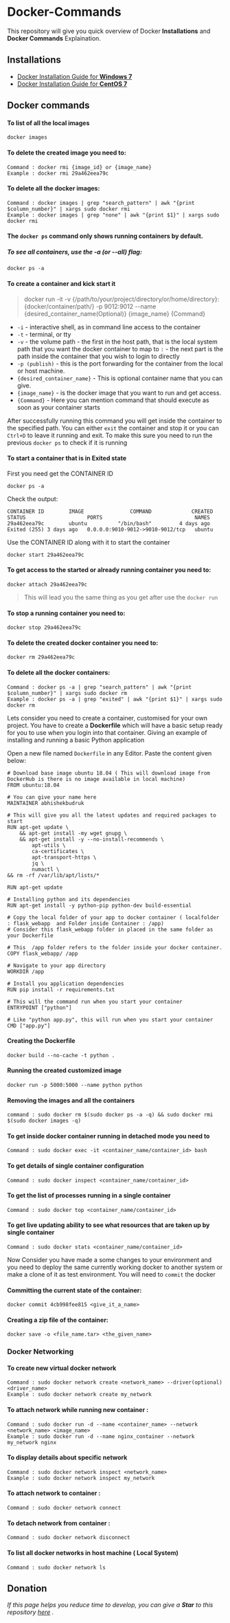 # Docker-Commands
This repository will give you quick overview of Docker **Installations** and **Docker Commands** Explaination.


## Installations 
- [Docker Installation Guide for **Windows 7**](https://github.com/abhishekbudruk007/Docker-Commands/blob/master/Docker%20Installation%20Guide%20for%20Windows%2010.md)
- [Docker Installation Guide for **CentOS 7**](https://github.com/abhishekbudruk007/Docker-Commands/blob/master/Docker%20Installation%20Guide%20(%20CentOS%207%20).md)



  

## Docker commands 

#### To list of all the local images
```
docker images
```
#### To delete the created image you need to:
```
Command : docker rmi {image_id} or {image_name} 
Example : docker rmi 29a462eea79c
```

#### To delete all the docker images:
```
Command : docker images | grep "search_pattern" | awk "{print $column_number}" | xargs sudo docker rmi
Example : docker images | grep "none" | awk "{print $1}" | xargs sudo docker rmi
```

#### The ``docker ps`` command only shows running containers by default. 
##### To see all containers, use the -a (or --all) flag:
```
docker ps -a
```

#### To create a container and kick start it
> docker run -it -v {/path/to/your/project/directory/or/home/directory}:{docker/container/path/} -p 9012:9012 --name {desired_container_name(Optional)} {image_name} {Command}

* ``-i`` - interactive shell, as in command line access to the container
* ``-t`` - terminal, or tty
* ``-v`` - the volume path - the first in the host path, that is the local system path that you want the docker container to map to  ``:``  - the next part is the path inside the container that you wish to login to directly
* ``-p (publish)`` - this is the port forwarding for the container from the local or host machine.
* ``{desired_container_name}`` - This is optional container name that you can give.
* ``{image_name}`` - is the docker image that you want to run and get access.
* ``{Command}`` - Here you can mention command that should execute as soon as your container starts


After successfully running this command you will get inside the container to the specified path. You can either ``exit`` the container and stop it or you can ``Ctrl+D`` to leave it running and exit. To make this sure you need to run the previous ``docker ps`` to check if it is running

#### To start a container that is in Exited state

First you need get the CONTAINER ID
```
docker ps -a
```

Check the output:
```
CONTAINER ID        IMAGE               COMMAND             CREATED             STATUS                    PORTS                              NAMES
29a462eea79c        ubuntu          "/bin/bash"         4 days ago          Exited (255) 3 days ago   0.0.0.0:9010-9012->9010-9012/tcp   ubuntu
```

Use the CONTAINER ID along with it to start the container
```
docker start 29a462eea79c
```

#### To get access to the started or already running container you need to:
```
docker attach 29a462eea79c
```
> This will lead you the same thing as you get after use the ``docker run``

#### To stop a running container you need to:
```
docker stop 29a462eea79c
```

#### To delete the created docker container you need to:
```
docker rm 29a462eea79c
```

#### To delete all the docker containers:
```
Command : docker ps -a | grep "search_pattern" | awk "{print $column_number}" | xargs sudo docker rm
Example : docker ps -a | grep "exited" | awk "{print $1}" | xargs sudo docker rm
```

Lets consider you need to create a container, customised for your own project. You have to create a **Dockerfile** which will have a basic setup ready for you to use when you login into that container.  Giving an example of installing and running a basic Python application

Open a new file named ``Dockerfile``  in any Editor. Paste the content given below:
```
# Download base image ubuntu 18.04 ( This will download image from DockerHub is there is no image available in local machine)
FROM ubuntu:18.04

# You can give your name here
MAINTAINER abhishekbudruk

# This will give you all the latest updates and required packages to start
RUN apt-get update \
	&& apt-get install -my wget gnupg \
	&& apt-get install -y --no-install-recommends \
		apt-utils \
		ca-certificates \
		apt-transport-https \
		jq \
		numactl \
&& rm -rf /var/lib/apt/lists/*

RUN apt-get update

# Installing python and its dependencies
RUN apt-get install -y python-pip python-dev build-essential

# Copy the local folder of your app to docker container ( localfolder : flask_webapp  and Folder inside Container : /app)
# Consider this flask_webapp folder in placed in the same folder as your Dockerfile

# This  /app folder refers to the folder inside your docker container.
COPY flask_webapp/ /app

# Navigate to your app directory
WORKDIR /app

# Install you application dependencies
RUN pip install -r requirements.txt

# This will the command run when you start your container
ENTRYPOINT ["python"]

# Like "python app.py", this will run when you start your container
CMD ["app.py"]
```

#### Creating the Dockerfile
```
docker build --no-cache -t python .
```

#### Running the created customized image
```
docker run -p 5000:5000 --name python python
```

#### Removing the images and all the containers
```
command : sudo docker rm $(sudo docker ps -a -q) && sudo docker rmi $(sudo docker images -q)
```

#### To get inside docker container running in detached mode you need to 
```
Command : sudo docker exec -it <container_name/container_id> bash
```

#### To get details of single container configuration   
```
Command : sudo docker inspect <container_name/container_id>
```

#### To get the list of processes  running in a single container  
```
Command : sudo docker top <container_name/container_id>
```

#### To get live updating ability to see what resources that are taken up by single container  
```
Command : sudo docker stats <container_name/container_id>
```

Now Consider you have made a some changes to your environment and you need to deploy the same currently working docker to another system or make a clone of it as test environment. You will need to ``commit`` the docker
#### Committing the current state of the container:
```
docker commit 4cb998fee815 <give_it_a_name>
```

#### Creating a zip file of the container:
```
docker save -o <file_name.tar> <the_given_name>
```

### Docker Networking

#### To create new virtual docker network
```
Command : sudo docker network create <network_name> --driver(optional) <driver_name>
Example : sudo docker network create my_network 
```

#### To attach network while running new container :
```
Command : sudo docker run -d --name <container_name> --network <network_name> <image_name>
Example : sudo docker run -d --name nginx_container --network my_network nginx 
```

#### To display details about specific network 
```
Command : sudo docker network inspect <network_name>
Example : sudo docker network inspect my_network
``` 
 
#### To attach network to container :
```
Command : sudo docker network connect
```

#### To detach network from container :
```
Command : sudo docker network disconnect
```

#### To list all docker networks in host machine ( Local System)
```
Command : sudo docker network ls 
```



## Donation
*If this page helps you reduce time to develop, you can give a **Star** to this repository [here](https://github.com/abhishekbudruk007/Docker-Commands) .*  